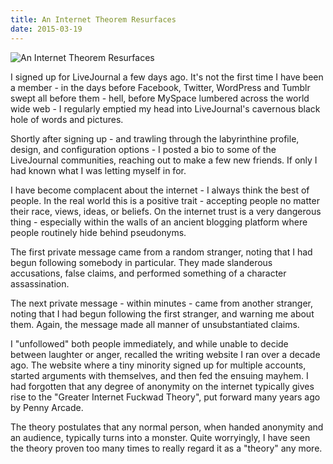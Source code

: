 ```yaml
---
title: An Internet Theorem Resurfaces
date: 2015-03-19
---
```


![An Internet Theorem Resurfaces](https://source.unsplash.com/dUPDhdeCN84/1600x900)

I signed up for LiveJournal a few days ago. It's not the first time I have been a member - in the days before Facebook, Twitter, WordPress and Tumblr swept all before them - hell, before MySpace lumbered across the world wide web - I regularly emptied my head into LiveJournal's cavernous black hole of words and pictures.

Shortly after signing up - and trawling through the labyrinthine profile, design, and configuration options - I posted a bio to some of the LiveJournal communities, reaching out to make a few new friends. If only I had known what I was letting myself in for.

I have become complacent about the internet - I always think the best of people. In the real world this is a positive trait - accepting people no matter their race, views, ideas, or beliefs. On the internet trust is a very dangerous thing - especially within the walls of an ancient blogging platform where people routinely hide behind pseudonyms.

The first private message came from a random stranger, noting that I had begun following somebody in particular. They made slanderous accusations, false claims, and performed something of a character assassination.

The next private message - within minutes - came from another stranger, noting that I had begun following the first stranger, and warning me about them. Again, the message made all manner of unsubstantiated claims.

I "unfollowed" both people immediately, and while unable to decide between laughter or anger, recalled the writing website I ran over a decade ago. The website where a tiny minority signed up for multiple accounts, started arguments with themselves, and then fed the ensuing mayhem. I had forgotten that any degree of anonymity on the internet typically gives rise to the "Greater Internet Fuckwad Theory", put forward many years ago by Penny Arcade.

The theory postulates that any normal person, when handed anonymity and an audience, typically turns into a monster. Quite worryingly, I have seen the theory proven too many times to really regard it as a "theory" any more.